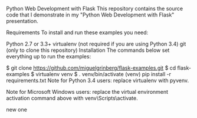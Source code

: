 Python Web Development with Flask
This repository contains the source code that I demonstrate in my "Python Web Development with Flask" presentation.

Requirements
To install and run these examples you need:

Python 2.7 or 3.3+
virtualenv (not required if you are using Python 3.4)
git (only to clone this repository)
Installation
The commands below set everything up to run the examples:

$ git clone https://github.com/miguelgrinberg/flask-examples.git
$ cd flask-examples
$ virtualenv venv
$ . venv/bin/activate
(venv) pip install -r requirements.txt
Note for Python 3.4 users: replace virtualenv with pyvenv.

Note for Microsoft Windows users: replace the virtual environment activation command above with venv\Scripts\activate.

new one
